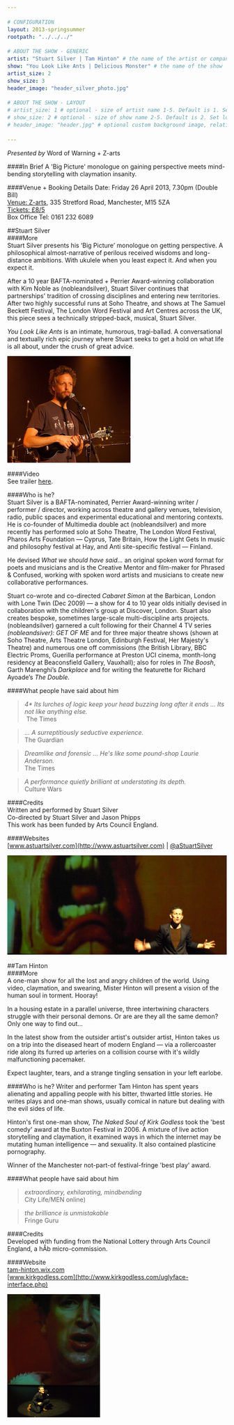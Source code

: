 ```yaml
---

# CONFIGURATION
layout: 2013-springsummer
rootpath: "../../../"

# ABOUT THE SHOW - GENERIC
artist: "Stuart Silver | Tam Hinton" # the name of the artist or company
show: "You Look Like Ants | Delicious Monster" # the name of the show
artist_size: 2
show_size: 3
header_image: "header_silver_photo.jpg"

# ABOUT THE SHOW - LAYOUT
# artist_size: 1 # optional - size of artist name 1-5. Default is 1. Set longer names to lower values
# show_size: 2 # optional - size of show name 2-5. Default is 2. Set longer names to lower values
# header_image: "header.jpg" # optional custom background image, relative to current page

---
```

*Presented by* Word of Warning + Z-arts      

####In Brief
A 'Big Picture' monologue on gaining perspective meets mind-bending storytelling with claymation insanity.    
        
####Venue + Booking Details
Date: Friday 26 April 2013, 7.30pm (Double Bill)   
[Venue: Z-arts](http://www.z-arts.org/about-us/getting-here/), 335 Stretford Road, Manchester, M15 5ZA    
[Tickets: £8/5](http://www.z-arts.org/events/wow-april/)    
Box Office Tel: 0161 232 6089     
        
##Stuart Silver    
####More    
Stuart Silver presents his ‘Big Picture’ monologue on getting perspective. A philosophical almost-narrative of perilous received wisdoms and long-distance ambitions. With ukulele when you least expect it. And when you expect it.    
        
After a 10 year BAFTA-nominated + Perrier Award-winning collaboration with Kim Noble as (nobleandsilver), Stuart Silver continues that partnerships' tradition of crossing disciplines and entering new territories. After two highly successful runs at Soho Theatre, and shows at The Samuel Beckett Festival, The London Word Festival and Art Centres across the UK, this piece sees a technically stripped-back, musical, Stuart Silver.
       
*You Look Like Ants* is an intimate, humorous, tragi-ballad. A conversational and textually rich epic journey where Stuart seeks to get a hold on what life is all about, under the crush of great advice.    
        
![Stuart Silver](stu.jpg)   

####Video    
See trailer [here](http://vimeo.com/32173929).    
    
####Who is he?    
Stuart Silver is a BAFTA-nominated, Perrier Award-winning writer / performer / director, working across theatre and gallery venues, television, radio, public spaces and experimental educational and mentoring contexts. He is co-founder of Multimedia double act (nobleandsilver) and more recently has performed solo at Soho Theatre, The London Word Festival, Pharos Arts Foundation — Cyprus, Tate Britain, How the Light Gets In music and philosophy festival at Hay, and Anti site-specific festival — Finland.    
     
He devised *What we should have said...* an original spoken word format for poets and musicians and is the Creative Mentor and film-maker for Phrased & Confused, working with spoken word artists and musicians to create new collaborative performances.    
     
Stuart co-wrote and co-directed *Cabaret Simon* at the Barbican, London with Lone Twin (Dec 2009) — a show for 4 to 10 year olds initially devised in collaboration with the children's group at Discover, London. Stuart also creates bespoke, sometimes large-scale multi-discipline arts projects.         
(nobleandsilver) garnered a cult following for their Channel 4 TV series *(nobleandsiver): GET OF ME* and for three major theatre shows (shown at Soho Theatre, Arts Theatre London, Edinburgh Festival, Her Majesty's Theatre) and numerous one off commissions (the British Library, BBC Electric Proms, Guerilla performance at Preston UCI cinema, month-long residency at Beaconsfield Gallery, Vauxhall); also for roles in *The Boosh*, Garth Marenghi’s *Darkplace* and for writing the featurette for Richard Ayoade’s *The Double.*    

####What people have said about him     
>*4\* Its lurches of logic keep your head buzzing long after it ends ... Its not like anything else.*<br> The Times    
      
>*... A surreptitiously seductive experience.*<br>The Guardian    
      
>*Dreamlike and forensic ... He's like some pound-shop Laurie Anderson.*<br>The Times    
       
>*A performance quietly brilliant at understating its depth.*<br>Culture Wars    
       
####Credits    
Written and performed by Stuart Silver    
Co-directed by Stuart Silver and Jason Phipps     
This work has been funded by Arts Council England.     
        
####Websites    
[www.astuartsilver.com](http://www.astuartsilver.com) | [@aStuartSilver](http://twitter.com/astuartsilver)      
         
![Tam Hinton](header_hinton_photo.jpg)    
           
##Tam Hinton    
####More    
A one-man show for all the lost and angry children of the world. Using video, claymation, and swearing, Mister Hinton will present a vision of the human soul in torment. Hooray!    

In a housing estate in a parallel universe, three intertwining characters struggle with their personal demons. Or are are they all the same demon? Only one way to find out...    
  
In the latest show from the outsider artist's outsider artist, Hinton takes us on a trip into the diseased heart of modern England — via a rollercoaster ride along its furred up arteries on a collision course with it's wildly malfunctioning pacemaker.    
        
Expect laughter, tears, and a strange tingling sensation in your left earlobe.    
       
####Who is he?
Writer and performer Tam Hinton has spent years alienating and appalling people with his bitter, thwarted little stories. He writes plays and one-man shows, usually comical in nature but dealing with the evil sides of life.    

Hinton's first one-man show, *The Naked Soul of Kirk Godless* took the 'best comedy' award at the Buxton Festival in 2006. A mixture of live action storytelling and claymation, it examined ways in which the internet may be mutating human intelligence — and sexuality. It also contained plasticine pornography.     

Winner of the Manchester not-part-of festival-fringe 'best play' award.    
          
####What people have said about him     
>*extraordinary, exhilarating, mindbending*<br> City Life/MEN online)    
           
>*the brilliance is unmistakable*<br>Fringe Guru    
           
####Credits    
Developed with funding from the National Lottery through Arts Council England, a hÅb micro-commission.    
          
####Website    
[tam-hinton.wix.com](http://tam-hinton.wix.com/tamsvan)    
[www.kirkgodless.com](http://www.kirkgodless.com/uglyface-interface.php)    

![Tam Hinton](TamHinton.jpg)
